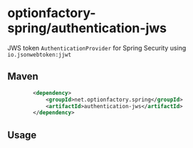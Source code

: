 # optionfactory-spring/authentication-jws

JWS token `AuthenticationProvider` for Spring Security using `io.jsonwebtoken:jjwt`

## Maven

```xml
        <dependency>
            <groupId>net.optionfactory.spring</groupId>
            <artifactId>authentication-jws</artifactId>
        </dependency>
```



## Usage


